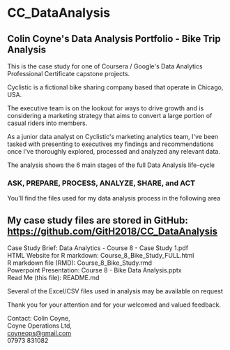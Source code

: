 # CC_DataAnalysis
## Colin Coyne's Data Analysis Portfolio - Bike Trip Analysis

This is the case study for one of Coursera / Google's Data Analytics Professional Certificate capstone projects.

Cyclistic is a fictional bike sharing company based that operate in Chicago, USA.

The executive team is on the lookout for ways to drive growth and is considering a marketing strategy that aims to convert a large portion of casual riders into members.

As a junior data analyst on Cyclistic's marketing analytics team, I've been tasked with presenting to executives my findings and recommendations once I've thoroughly explored, processed and analyzed any relevant data.

The analysis shows the 6 main stages of the full Data Analysis life-cycle 
### ASK, PREPARE, PROCESS, ANALYZE, SHARE, and ACT


You'll find the files used for my data analysis process in the following area

## My case study files are stored in GitHub: https://github.com/GitH2018/CC_DataAnalysis
Case Study Brief:             Data Analytics - Course 8 - Case Study 1.pdf  
HTML Website for R markdown:  Course_8_Bike_Study_FULL.html  
R markdown file (RMD):        Course_8_Bike_Study.rmd  
Powerpoint Presentation:      Course 8 - Bike Data Analysis.pptx  
Read Me (this file):          README.md   

Several of the Excel/CSV files used in analysis may be available on request

Thank you for your attention and for your welcomed and valued feedback.

Contact: Colin Coyne,  
         Coyne Operations Ltd,  
         coyneops@gmail.com   
         07973 831082


